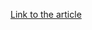 [Link to the article](https://www.zscaler.com/blogs/security-research/onenote-growing-threat-malware-distribution)
